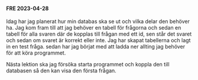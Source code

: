 #### FRE 2023-04-28
Idag har jag planerat hur min databas ska se ut och vilka delar den behöver ha. 
Jag kom fram till att jag behöver en tabell för frågorna och sedan en tabell för alla svaren
där de kopplas till frågan med ett id, sen står det svaret och sedan om svaret är korrekt eller inte.
Jag har skapat tabellerna och lagt in en test fråga. sedan har jag börjat med att ladda ner allting jag
behöver för att köra programmet. 

Nästa lektion ska jag försöka starta programmet och koppla den till databasen så den kan visa den första frågan.